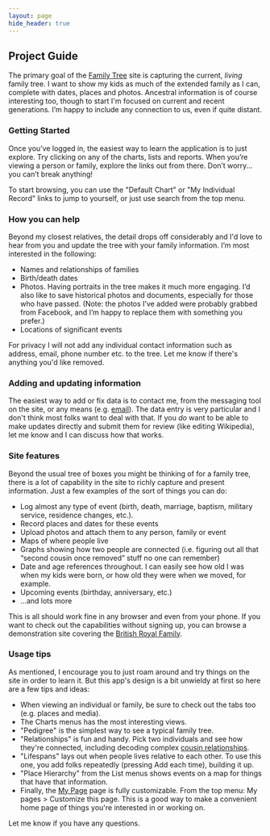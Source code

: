 ```yaml
---
layout: page
hide_header: true
---
```


## Project Guide

The primary goal of the [Family Tree](/tree-invite) site is capturing the current, *living* family tree. I want to show my kids as much of the extended family as I can, complete with dates, places and photos. Ancestral information is of course interesting too, though to start I'm focused on current and recent generations. I’m happy to include any connection to us, even if quite distant.

### Getting Started

Once you’ve logged in, the easiest way to learn the application is to just explore. Try clicking on any of the charts, lists and reports. When you’re viewing a person or family, explore the links out from there. Don’t worry... you can’t break anything!

To start browsing, you can use the "Default Chart" or "My Individual Record" links to jump to yourself, or just use search from the top menu.


### How you can help

Beyond my closest relatives, the detail drops off considerably and I'd love to hear from you and update the tree with your family information. I’m most interested in the following:

* Names and relationships of families
* Birth/death dates
* Photos. Having portraits in the tree makes it much more engaging.  I’d also like to save historical photos and documents, especially for those who have passed. (Note: the photos I’ve added were probably grabbed from Facebook, and I’m happy to replace them with something you prefer.)
* Locations of significant events

For privacy I will not add any individual contact information such as address, email, phone number etc. to the tree. Let me know if there's anything you'd like removed.

### Adding and updating information

The easiest way to add or fix data is to contact me, from the messaging tool on the site, or any means (e.g. [email](mailto:jim@kalafut.net)). The data entry is very particular and I don't think most folks want to deal with that. If you *do* want to be able to make updates directly and submit them for review (like editing Wikipedia), let me know and I can discuss how that works.

### Site features

Beyond the usual tree of boxes you might be thinking of for a family tree, there is a lot of capability in the site to richly capture and present information. Just a few examples of the sort of things you can do:

* Log almost any type of event (birth, death, marriage, baptism, military service, residence changes, etc.).
* Record places and dates for these events
* Upload photos and attach them to any person, family or event
* Maps of where people live
* Graphs showing how two people are connected (i.e. figuring out all that “second cousin once removed” stuff no one can remember)
* Date and age references throughout. I can easily see how old I was when my kids were born, or how old they were when we moved, for example.
* Upcoming events (birthday, anniversary, etc.)
* …and lots more

This is all should work fine in any browser and even from your phone. If you want to check out the capabilities without signing up, you can browse a demonstration site covering the  [British Royal Family](https://dev.webtrees.net/demo-stable/index.php?route=%2Fdemo-stable%2Ftree%2Fdemo).

### Usage tips

As mentioned, I encourage you to just roam around and try things on the site in order to learn it. But this app's design is a bit unwieldy at first so here are a few tips and ideas:

* When viewing an individual or family, be sure to check out the tabs too (e.g. places and media).
* The Charts menus has the most interesting views.
* "Pedigree" is the simplest way to see a typical family tree.
* "Relationships" is fun and handy. Pick two individuals and see how they're connected, including decoding complex [cousin relationships](https://www.familysearch.org/en/blog/what-is-a-second-cousin).
* "Lifespans" lays out when people lives relative to each other. To use this one, you add folks repeatedly (pressing Add each time), building it up.
* "Place Hierarchy" from the List menus shows events on a map for things that have that information.
* Finally, the [My Page](https://tree.kalafut.net/index.php?route=%2Ftree%2Fkalafut%2Fmy-page) page is fully customizable. From the top menu: My pages > Customize this page. This is a good way to make a convenient home page of things you're interested in or working on.

Let me know if you have any questions.
